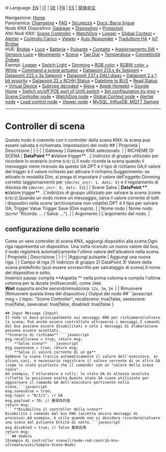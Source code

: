 🌐 Language: [EN](/node-red-contrib-knx-ultimate/wiki/SceneController-Configuration) | [IT](/node-red-contrib-knx-ultimate/wiki/it-SceneController-Configuration) | [DE](/node-red-contrib-knx-ultimate/wiki/de-SceneController-Configuration) | [FR](/node-red-contrib-knx-ultimate/wiki/fr-SceneController-Configuration) | [ES](/node-red-contrib-knx-ultimate/wiki/es-SceneController-Configuration) | [简体中文](/node-red-contrib-knx-ultimate/wiki/zh-CN-SceneController-Configuration)
<!-- NAV START -->
Navigazione: [Home](https://supergiovane.github.io/node-red-contrib-knx-ultimate/wiki/it-Home)  
Panoramica: [Changelog](https://github.com/Supergiovane/node-red-contrib-knx-ultimate/blob/master/CHANGELOG.md) • [FAQ](https://supergiovane.github.io/node-red-contrib-knx-ultimate/wiki/it-FAQ-Troubleshoot) • [Sicurezza](https://supergiovane.github.io/node-red-contrib-knx-ultimate/wiki/it-SECURITY) • [Docs: Barra lingue](https://supergiovane.github.io/node-red-contrib-knx-ultimate/wiki/it-Docs-Language-Bar)  
Nodo KNX Dispositivo: [Gateway](https://supergiovane.github.io/node-red-contrib-knx-ultimate/wiki/it-Gateway-configuration) • [Dispositivo](https://supergiovane.github.io/node-red-contrib-knx-ultimate/wiki/it-Device) • [Protezioni](https://supergiovane.github.io/node-red-contrib-knx-ultimate/wiki/it-Protections)  
Altri Nodi KNX: [Scene Controller](https://supergiovane.github.io/node-red-contrib-knx-ultimate/wiki/it-SceneController-Configuration) • [WatchDog](https://supergiovane.github.io/node-red-contrib-knx-ultimate/wiki/it-WatchDog-Configuration) • [Logger](https://supergiovane.github.io/node-red-contrib-knx-ultimate/wiki/it-Logger-Configuration) • [Global Context](https://supergiovane.github.io/node-red-contrib-knx-ultimate/wiki/it-GlobalVariable) • [Alerter](https://supergiovane.github.io/node-red-contrib-knx-ultimate/wiki/it-Alerter-Configuration) • [Controllo Carico](https://supergiovane.github.io/node-red-contrib-knx-ultimate/wiki/it-LoadControl-Configuration) • [Viewer](https://supergiovane.github.io/node-red-contrib-knx-ultimate/wiki/it-knxUltimateViewer) • [Auto Responder](https://supergiovane.github.io/node-red-contrib-knx-ultimate/wiki/it-KNXAutoResponder) • [Traduttore HA](https://supergiovane.github.io/node-red-contrib-knx-ultimate/wiki/it-HATranslator) • [IoT Bridge](https://supergiovane.github.io/node-red-contrib-knx-ultimate/wiki/it-IoT-Bridge-Configuration)  
HUE: [Bridge](https://supergiovane.github.io/node-red-contrib-knx-ultimate/wiki/it-HUE+Bridge+configuration) • [Luce](https://supergiovane.github.io/node-red-contrib-knx-ultimate/wiki/it-HUE+Light) • [Batteria](https://supergiovane.github.io/node-red-contrib-knx-ultimate/wiki/it-HUE+Battery) • [Pulsante](https://supergiovane.github.io/node-red-contrib-knx-ultimate/wiki/it-HUE+Button) • [Contatto](https://supergiovane.github.io/node-red-contrib-knx-ultimate/wiki/it-HUE+Contact+sensor) • [Aggiornamento SW](https://supergiovane.github.io/node-red-contrib-knx-ultimate/wiki/it-HUE+Device+software+update) • [Sensore Luce](https://supergiovane.github.io/node-red-contrib-knx-ultimate/wiki/it-HUE+Light+sensor) • [Movimento](https://supergiovane.github.io/node-red-contrib-knx-ultimate/wiki/it-HUE+Motion) • [Scena](https://supergiovane.github.io/node-red-contrib-knx-ultimate/wiki/it-HUE+Scene) • [Tap Dial](https://supergiovane.github.io/node-red-contrib-knx-ultimate/wiki/it-HUE+Tapdial) • [Temperatura](https://supergiovane.github.io/node-red-contrib-knx-ultimate/wiki/it-HUE+Temperature+sensor) • [Connettività Zigbee](https://supergiovane.github.io/node-red-contrib-knx-ultimate/wiki/it-HUE+Zigbee+connectivity)  
Esempi: [Logger](https://supergiovane.github.io/node-red-contrib-knx-ultimate/wiki/it-Logger-Sample) • [Switch Light](https://supergiovane.github.io/node-red-contrib-knx-ultimate/wiki/-Sample---Switch-light) • [Dimming](https://supergiovane.github.io/node-red-contrib-knx-ultimate/wiki/-Sample---Dimming) • [RGB color](https://supergiovane.github.io/node-red-contrib-knx-ultimate/wiki/-Sample---RGB-Color) • [RGBW color + White](https://supergiovane.github.io/node-red-contrib-knx-ultimate/wiki/-Sample---RGBW-Color-plus-White) • [Command a scene actuator](https://supergiovane.github.io/node-red-contrib-knx-ultimate/wiki/-Sample---Control-a-scene-actuator) • [Datapoint 213.x 4x Setpoint](https://supergiovane.github.io/node-red-contrib-knx-ultimate/wiki/-Sample---DPT213) • [Datapoint 222.x 3x Setpoint](https://supergiovane.github.io/node-red-contrib-knx-ultimate/wiki/-Sample---DPT222) • [Datapoint 237.x DALI diags](https://supergiovane.github.io/node-red-contrib-knx-ultimate/wiki/-Sample---DPT237) • [Datapoint 2.x 1 bit proprity](https://supergiovane.github.io/node-red-contrib-knx-ultimate/wiki/-Sample---DPT2) • [Datapoint 22.x RCHH Status](https://supergiovane.github.io/node-red-contrib-knx-ultimate/wiki/-Sample---DPT22) • [Datetime to BUS](https://supergiovane.github.io/node-red-contrib-knx-ultimate/wiki/-Sample---DateTime-to-BUS) • [Read Status](https://supergiovane.github.io/node-red-contrib-knx-ultimate/wiki/-Sample---Read-value-from-Device) • [Virtual Device](https://supergiovane.github.io/node-red-contrib-knx-ultimate/wiki/-Sample---Virtual-Device) • [Subtype decoded](https://supergiovane.github.io/node-red-contrib-knx-ultimate/wiki/-Sample---Subtype) • [Alexa](https://supergiovane.github.io/node-red-contrib-knx-ultimate/wiki/-Sample---Alexa) • [Apple Homekit](https://supergiovane.github.io/node-red-contrib-knx-ultimate/wiki/-Sample---Apple-Homekit) • [Google Home](https://supergiovane.github.io/node-red-contrib-knx-ultimate/wiki/-Sample---Google-Assistant) • [Switch on/off POE port of Unifi switch](https://supergiovane.github.io/node-red-contrib-knx-ultimate/wiki/-Sample---UnifiPOE) • [Set configuration by msg](https://supergiovane.github.io/node-red-contrib-knx-ultimate/wiki/-Sample-setConfig) • [Scene Controller node](https://supergiovane.github.io/node-red-contrib-knx-ultimate/wiki/Sample-Scene-Node) • [WatchDog node](https://supergiovane.github.io/node-red-contrib-knx-ultimate/wiki/-Sample---WatchDog) • [Global Context node](https://supergiovane.github.io/node-red-contrib-knx-ultimate/wiki/SampleGlobalContextNode) • [Alerter node](https://supergiovane.github.io/node-red-contrib-knx-ultimate/wiki/SampleAlerter) • [Load control node](https://supergiovane.github.io/node-red-contrib-knx-ultimate/wiki/SampleLoadControl) • [Viewer node](https://supergiovane.github.io/node-red-contrib-knx-ultimate/wiki/knxUltimateViewer) • [MySQL, InfluxDB, MQTT Sample](https://supergiovane.github.io/node-red-contrib-knx-ultimate/wiki/Sample-KNX2MQTT-KNX2MySQL-KNX2InfluxDB)
<!-- NAV END -->
---
# Controller di scena
Questo nodo è coerente con il controller della scena KNX: la scena può essere salvata e richiamata.
Impostazioni del nodo ##
| Proprietà | Descrizione |
|-|-|
| Gateway | Gateway KNX selezionato. |
| RICHIEME DI SCENA | **DataPoint ** e**Valore trigger** . L'indirizzo di gruppo utilizzato per ricordare lo scenario (come `0/0/1`).Il nodo ricorda la scena quando il messaggio viene ricevuto da questo GA.DPT è il tipo di richiamo GA;Il valore del trigger è il valore richiesto per attivare il richiamo.Suggerimento: se attivato in modalità Dim, si prega di impostare il valore dell'oggetto Dimming corretto (aggiornamento per `{decrec_incr: 1, dati: 5}` e il regolamento di discesa da `{decrec_incr: 0, dati: 5}`).|
| Scene Salva | **DataPoint ** e**Valore trigger** . L'indirizzo di gruppo utilizzato per salvare la scena (come `0/0/2`).Quando un nodo riceve un messaggio, salva il valore corrente di tutti i dispositivi nella scena (archiviazione non volatile).DPT è il tipo per salvare GA; Trigger Value Trigger Save (Dim supra). |
| Nome nodo | Nome nodo (scrivi "Ricorda: ... / Salva: ..."). |
| Argomento | L'argomento del nodo. |
## configurazione dello scenario
Come un vero controller di scena KNX, aggiungi dispositivi alla scena;Ogni riga rappresenta un dispositivo.
Una volta ricevuto un nuovo valore dal bus, il nodo registrerà automaticamente l'ultimo valore dell'attuatore nella scena.
| Proprietà | Descrizione |
|-|-|
|Aggiungi pulsante | Aggiungi una nuova riga. |
| Campo di riga |1) Indirizzo di gruppo 2) DataPoint 3) Valore della scena predefinito (può essere sovrascritto per salvataggio di scena).Il nome del dispositivo è sotto.<br/> Inserisci pausa: compila **Aspetta ** nella prima colonna e compila l'ultima colonna per la durata (millisecondi), come `2000`.<br/>**Wait** supporta anche secondi/minuto/ora: `12s`,` 5m`, `1H`. |
| Rimuovere |Rimuovere questa linea del dispositivo.|
Output del nodo ##```javascript
msg = {
  topic: "Scene Controller",
  recallscene: true|false,
  savescene: true|false,
  savevalue: true|false,
  disabled: true|false
}
```---
## Input Message (Input)
Il nodo si basa principalmente sui messaggi KNX per richiamare/salvare la scena; Può anche essere controllato attraverso i messaggi.I comandi dal bus possono essere disabilitati e solo i messaggi di elaborazione possono essere accettati.
**Scenario di richiamo** ```javascript
msg.recallscene = true; return msg;
``` **Salva scena** ```javascript
msg.savescene = true; return msg;
``` **Salva il valore corrente di un ga**
Sebbene la scena traccia automaticamente il valore dell'esecutore, in alcuni casi, è necessario registrare il valore corrente di un altro GA (come lo stato piuttosto che il comando) con un "valore della scena reale".
Ad esempio, l'otturatore a rulli: lo stato GA di altezza assoluta riflette la posizione esatta.Questo stato GA viene utilizzato per aggiornare il comando GA dell'esecutore pertinente nella scena.```javascript
msg.savevalue = true;
msg.topic = "0/1/1"; // GA
msg.payload = 70; // 要保存的值
return msg;
``` **Disabilita il controller della scena**
Disabilita i comandi dal bus KNX (accetta ancora messaggi di processo).Ad esempio, è utile quando non si desidera ricordare/salvare una scena dal pulsante Entità di notte.```javascript
msg.disabled = true; // false 重新启用
return msg;
```## Vedere
[Esempio di controller scene](/node-red-contrib-knx-ultimate/wiki/Sample-Scene-Node)